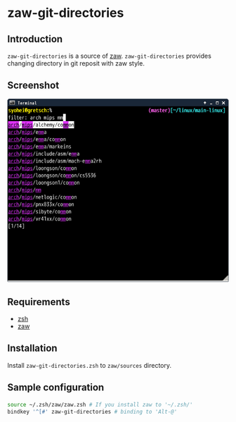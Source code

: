 # zaw-git-directories

## Introduction

`zaw-git-directories` is a source of [zaw](https://github.com/zsh-users/zaw).
`zaw-git-directories` provides changing directory in git reposit with zaw style.


## Screenshot

![zaw-git-directories](image/zaw-git-directories.png)


## Requirements

* [zsh](http://www.zsh.org/)
* [zaw](https://github.com/zsh-users/zaw)


## Installation

Install `zaw-git-directories.zsh` to `zaw/sources` directory.


## Sample configuration

````sh
source ~/.zsh/zaw/zaw.zsh # If you install zaw to '~/.zsh/'
bindkey '^[#' zaw-git-directories # binding to 'Alt-@'
````
